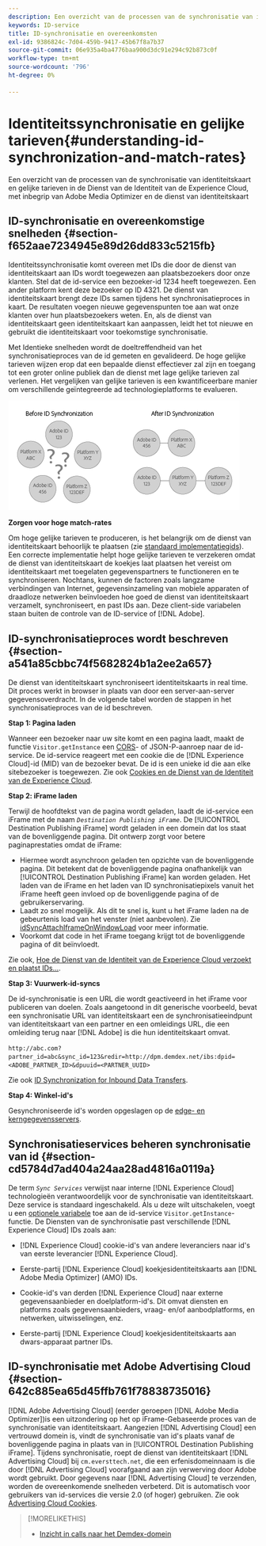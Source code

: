 ```yaml
---
description: Een overzicht van de processen van de synchronisatie van identiteitskaart en gelijke tarieven in de Dienst van de Identiteit van de Experience Cloud, met inbegrip van Adobe Media Optimizer en de dienst van identiteitskaart
keywords: ID-service
title: ID-synchronisatie en overeenkomsten
exl-id: 9386824c-7d04-459b-9417-45b67f8a7b37
source-git-commit: 06e935a4ba4776baa900d3dc91e294c92b873c0f
workflow-type: tm+mt
source-wordcount: '796'
ht-degree: 0%

---
```


# Identiteitssynchronisatie en gelijke tarieven{#understanding-id-synchronization-and-match-rates}

Een overzicht van de processen van de synchronisatie van identiteitskaart en gelijke tarieven in de Dienst van de Identiteit van de Experience Cloud, met inbegrip van Adobe Media Optimizer en de dienst van identiteitskaart

## ID-synchronisatie en overeenkomstige snelheden {#section-f652aae7234945e89d26dd833c5215fb}

Identiteitssynchronisatie komt overeen met IDs die door de dienst van identiteitskaart aan IDs wordt toegewezen aan plaatsbezoekers door onze klanten. Stel dat de id-service een bezoeker-id 1234 heeft toegewezen. Een ander platform kent deze bezoeker op ID 4321. De dienst van identiteitskaart brengt deze IDs samen tijdens het synchronisatieproces in kaart. De resultaten voegen nieuwe gegevenspunten toe aan wat onze klanten over hun plaatsbezoekers weten. En, als de dienst van identiteitskaart geen identiteitskaart kan aanpassen, leidt het tot nieuwe en gebruikt die identiteitskaart voor toekomstige synchronisatie.

Met Identieke snelheden wordt de doeltreffendheid van het synchronisatieproces van de id gemeten en gevalideerd. De hoge gelijke tarieven wijzen erop dat een bepaalde dienst effectiever zal zijn en toegang tot een groter online publiek dan de dienst met lage gelijke tarieven zal verlenen. Het vergelijken van gelijke tarieven is een kwantificeerbare manier om verschillende geïntegreerde ad technologieplatforms te evalueren.

![](assets/idsync2.png)

**Zorgen voor hoge match-rates**

Om hoge gelijke tarieven te produceren, is het belangrijk om de dienst van identiteitskaart behoorlijk te plaatsen (zie [standaard implementatiegids](../implementation-guides/standard.md#concept-89cd0199a9634fc48644f2d61e3d2445)). Een correcte implementatie helpt hoge gelijke tarieven te verzekeren omdat de dienst van identiteitskaart de koekjes laat plaatsen het vereist om identiteitskaart met toegelaten gegevenspartners te functioneren en te synchroniseren. Nochtans, kunnen de factoren zoals langzame verbindingen van Internet, gegevensinzameling van mobiele apparaten of draadloze netwerken beïnvloeden hoe goed de dienst van identiteitskaart verzamelt, synchroniseert, en past IDs aan. Deze client-side variabelen staan buiten de controle van de ID-service of [!DNL Adobe].

## ID-synchronisatieproces wordt beschreven {#section-a541a85cbbc74f5682824b1a2ee2a657}

De dienst van identiteitskaart synchroniseert identiteitskaarts in real time. Dit proces werkt in browser in plaats van door een server-aan-server gegevensoverdracht. In de volgende tabel worden de stappen in het synchronisatieproces van de id beschreven.

**Stap 1: Pagina laden**

Wanneer een bezoeker naar uw site komt en een pagina laadt, maakt de functie `Visitor.getInstance` een [CORS](../reference/cors.md#concept-6c280446990d46d88ba9da15d2dcc758)- of JSON-P-aanroep naar de id-service. De id-service reageert met een cookie die de [!DNL Experience Cloud]-id (MID) van de bezoeker bevat. De id is een unieke id die aan elke sitebezoeker is toegewezen. Zie ook [Cookies en de Dienst van de Identiteit van de Experience Cloud](../introduction/cookies.md).

**Stap 2: iFrame laden**

Terwijl de hoofdtekst van de pagina wordt geladen, laadt de id-service een iFrame met de naam *`Destination Publishing iFrame`*. De [!UICONTROL Destination Publishing iFrame] wordt geladen in een domein dat los staat van de bovenliggende pagina. Dit ontwerp zorgt voor betere paginaprestaties omdat de iFrame:

* Hiermee wordt asynchroon geladen ten opzichte van de bovenliggende pagina. Dit betekent dat de bovenliggende pagina onafhankelijk van [!UICONTROL Destination Publishing iFrame] kan worden geladen. Het laden van de iFrame en het laden van ID synchronisatiepixels vanuit het iFrame heeft geen invloed op de bovenliggende pagina of de gebruikerservaring.
* Laadt zo snel mogelijk. Als dit te snel is, kunt u het iFrame laden na de gebeurtenis load van het venster (niet aanbevolen). Zie [idSyncAttachIframeOnWindowLoad](../library/function-vars/idsyncattachiframeonwindowload.md#reference-b86b7112e0814a4c82c4e24c158508f4) voor meer informatie.
* Voorkomt dat code in het iFrame toegang krijgt tot de bovenliggende pagina of dit beïnvloedt.

Zie ook, [Hoe de Dienst van de Identiteit van de Experience Cloud verzoekt en plaatst IDs...](../introduction/id-request.md#concept-2caacebb1d244402816760e9b8bcef6a).

**Stap 3: Vuurwerk-id-syncs**

De id-synchronisatie is een URL die wordt geactiveerd in het iFrame voor publiceren van doelen. Zoals aangetoond in dit generische voorbeeld, bevat een synchronisatie URL van identiteitskaart een de synchronisatieeindpunt van identiteitskaart van een partner en een omleidings URL, die een omleiding terug naar [!DNL Adobe] is die hun identiteitskaart omvat.

`http://abc.com?partner_id=abc&sync_id=123&redir=http://dpm.demdex.net/ibs:dpid=<ADOBE_PARTNER_ID>&dpuuid=<PARTNER_UUID>`

Zie ook [ID Synchronization for Inbound Data Transfers](https://experienceleague.adobe.com/docs/audience-manager/user-guide/implementation-integration-guides/sending-audience-data/batch-data-transfer-process/id-sync-http.html?lang=en).

**Stap 4: Winkel-id&#39;s**

Gesynchroniseerde id&#39;s worden opgeslagen op de [edge- en kerngegevensservers](https://experienceleague.adobe.com/docs/audience-manager/user-guide/reference/system-components/components-edge.html?lang=en).

## Synchronisatieservices beheren synchronisatie van id {#section-cd5784d7ad404a24aa28ad4816a0119a}

De term *`Sync Services`* verwijst naar interne [!DNL Experience Cloud] technologieën verantwoordelijk voor de synchronisatie van identiteitskaart. Deze service is standaard ingeschakeld. Als u deze wilt uitschakelen, voegt u een [optionele variabele](../library/function-vars/disableidsync.md#reference-589d6b489ac64eddb5a7ff758945e414) toe aan de id-service `Visitor.getInstance`-functie. De Diensten van de synchronisatie past verschillende [!DNL Experience Cloud] IDs zoals aan:

* [!DNL Experience Cloud] cookie-id&#39;s van andere leveranciers naar id&#39;s van eerste leverancier [!DNL Experience Cloud].

* Eerste-partij [!DNL Experience Cloud] koekjesidentiteitskaarts aan [!DNL Adobe Media Optimizer] (AMO) IDs.

* Cookie-id&#39;s van derden [!DNL Experience Cloud] naar externe gegevensaanbieder en doelplatform-id&#39;s. Dit omvat diensten en platforms zoals gegevensaanbieders, vraag- en/of aanbodplatforms, en netwerken, uitwisselingen, enz.
* Eerste-partij [!DNL Experience Cloud] koekjesidentiteitskaarts aan dwars-apparaat partner IDs.

## ID-synchronisatie met Adobe Advertising Cloud {#section-642c885ea65d45ffb761f78838735016}

[!DNL Adobe Advertising Cloud] (eerder geroepen  [!DNL Adobe Media Optimizer])is een uitzondering op het op iFrame-Gebaseerde proces van de synchronisatie van identiteitskaart. Aangezien [!DNL Advertising Cloud] een vertrouwd domein is, vindt de synchronisatie van id&#39;s plaats vanaf de bovenliggende pagina in plaats van in [!UICONTROL Destination Publishing iFrame]. Tijdens synchronisatie, roept de dienst van identiteitskaart [!DNL Advertising Cloud] bij `cm.eversttech.net`, die een erfenisdomeinnaam is die door [!DNL Advertising Cloud] voorafgaand aan zijn verwerving door Adobe wordt gebruikt. Door gegevens naar [!DNL Advertising Cloud] te verzenden, worden de overeenkomende snelheden verbeterd. Dit is automatisch voor gebruikers van id-services die versie 2.0 (of hoger) gebruiken. Zie ook [Advertising Cloud Cookies](https://experienceleague.adobe.com/docs/core-services/interface/administration/ec-cookies/cookies-advertising-cloud.html?lang=en).

>[!MORELIKETHIS]
>
>* [Inzicht in calls naar het Demdex-domein](https://experienceleague.adobe.com/docs/audience-manager/user-guide/reference/demdex-calls.html?lang=en)

